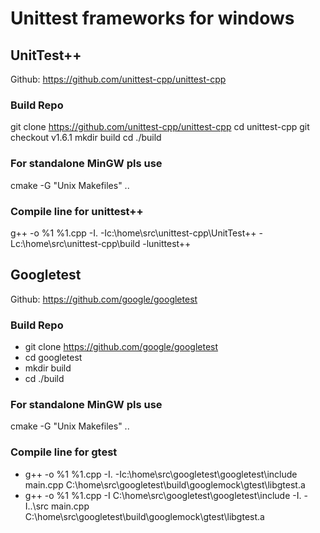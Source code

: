 
# Unittest frameworks for windows

## UnitTest++

Github: https://github.com/unittest-cpp/unittest-cpp

### Build Repo

git clone https://github.com/unittest-cpp/unittest-cpp
cd unittest-cpp
git checkout v1.6.1
mkdir build
cd ./build

### For standalone MinGW pls use

cmake -G "Unix Makefiles" ..

### Compile line for unittest++

g++ -o %1 %1.cpp -I. -Ic:\home\src\unittest-cpp\UnitTest++ -Lc:\home\src\unittest-cpp\build -lunittest++

## Googletest

Github: https://github.com/google/googletest

### Build Repo

- git clone https://github.com/google/googletest
- cd googletest
- mkdir build
- cd ./build

### For standalone MinGW pls use

cmake -G "Unix Makefiles" ..

### Compile line for gtest

- g++ -o %1 %1.cpp -I. -Ic:\home\src\googletest\googletest\include main.cpp C:\home\src\googletest\build\googlemock\gtest\libgtest.a
- g++ -o %1 %1.cpp -I C:\home\src\googletest\googletest\include -I. -I..\src main.cpp C:\home\src\googletest\build\googlemock\gtest\libgtest.a

